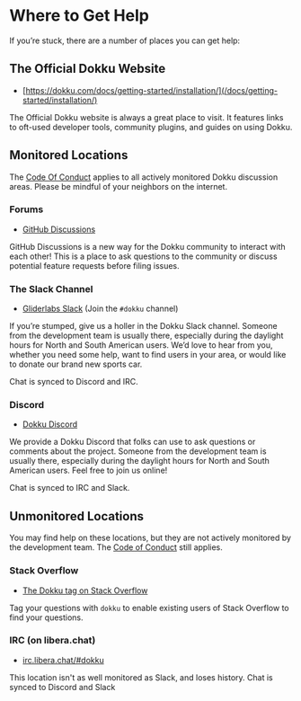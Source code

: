 # Where to Get Help

If you’re stuck, there are a number of places you can get help:

## The Official Dokku Website

- [https://dokku.com/docs/getting-started/installation/](/docs/getting-started/installation/)

The Official Dokku website is always a great place to visit. It features links to oft-used developer tools, community plugins, and guides on using Dokku.

## Monitored Locations

The [Code Of Conduct](https://github.com/dokku/.github/blob/master/CODE_OF_CONDUCT.md) applies to all actively monitored Dokku discussion areas. Please be mindful of your neighbors on the internet.

### Forums

- [GitHub Discussions](https://github.com/dokku/dokku/discussions)

GitHub Discussions is a new way for the Dokku community to interact with each other! This is a place to ask questions to the community or discuss potential feature requests before filing issues.

### The Slack Channel

- [Gliderlabs Slack](https://slack.dokku.com/) (Join the `#dokku` channel)

If you’re stumped, give us a holler in the Dokku Slack channel. Someone from the development team is usually there, especially during the daylight hours for North and South American users. We’d love to hear from you, whether you need some help, want to find users in your area, or would like to donate our brand new sports car.

Chat is synced to Discord and IRC.

### Discord

- [Dokku Discord](https://discord.gg/YQjANGMZvu)

We provide a Dokku Discord that folks can use to ask questions or comments about the project. Someone from the development team is usually there, especially during the daylight hours for North and South American users. Feel free to join us online!

Chat is synced to IRC and Slack.

## Unmonitored Locations

You may find help on these locations, but they are not actively monitored by the development team. The [Code of Conduct](https://github.com/dokku/.github/blob/master/CODE_OF_CONDUCT.md) still applies.

### Stack Overflow

- [The Dokku tag on Stack Overflow](https://stackoverflow.com/questions/tagged/dokku)

Tag your questions with `dokku` to enable existing users of Stack Overflow to find your questions.

### IRC (on libera.chat)

- [irc.libera.chat/#dokku](https://webchat.libera.chat/?channels=dokku)

This location isn't as well monitored as Slack, and loses history. Chat is synced to Discord and Slack
